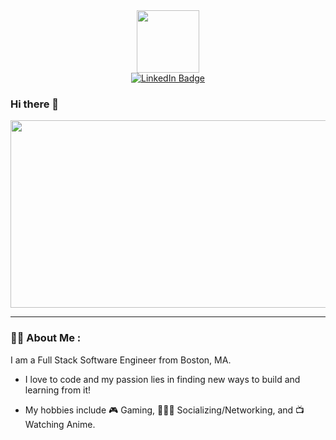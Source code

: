 <div id="header" align="center">
  <img src="https://media.giphy.com/media/v1.Y2lkPTc5MGI3NjExajJuejIzZ2RlM3hkYWUzM2RvaHVwMzZydjM5OHF4Z3ZoaHZobTI3eiZlcD12MV9pbnRlcm5hbF9naWZfYnlfaWQmY3Q9Zw/2IudUHdI075HL02Pkk/giphy.gif" width="100"/>
  <div id="badges">
    <a href="https://www.linkedin.com/in/kevinhuang147/">
      <img src="https://img.shields.io/badge/LinkedIn-blue?logo=linkedin&logoColor=white&style=for-the-badge" alt="LinkedIn Badge">
    </a>
  </div>

</div>


### Hi there 👋

<div id="middle" align="center">
  <img src="https://cdn.discordapp.com/attachments/1117948168353628201/1123694457875857470/boston1.jpg" width="600" height="300"/>
</div>

---


### 👨‍💻 About Me :

I am a Full Stack Software Engineer from Boston, MA.

- I love to code and my passion lies in finding new ways to build and learning from it!

- My hobbies include 🎮 Gaming, 🧑‍🤝‍🧑 Socializing/Networking, and 📺 Watching Anime.
